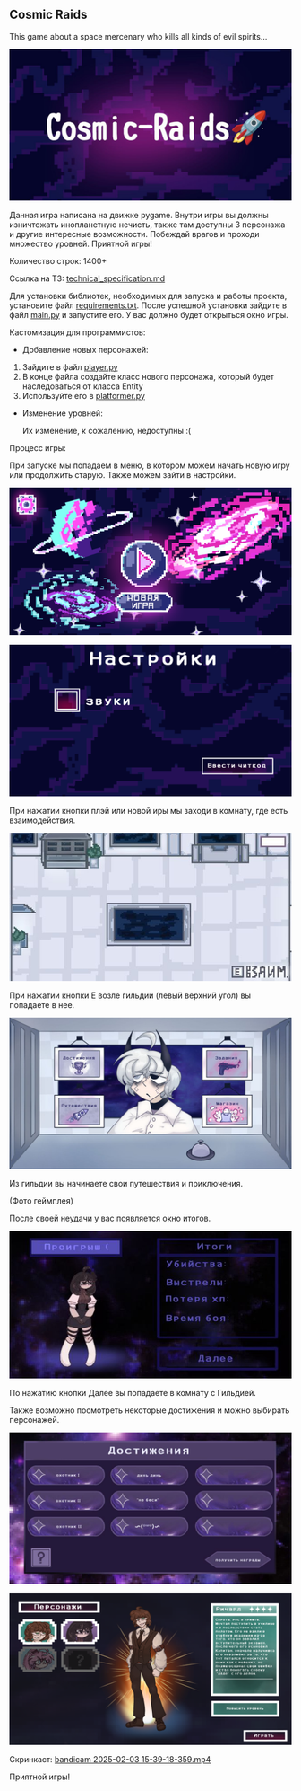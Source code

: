Сosmic Raids
------------
This game about a space mercenary who kills all kinds of evil spirits...


![bannner.jpg](materials%2Fbannner.jpg)



Данная игра написана на движке pygame. Внутри игры вы должны изничтожать инопланетную нечисть, также там доступны 3 
персонажа и другие интересные возможности. Побеждай врагов и проходи множество уровней. Приятной игры!

Количество строк: 1400+ 

Ссылка на ТЗ: [technical_specification.md](materials%2Ftechnical_specification.md)

Для установки библиотек, необходимых для запуска и работы проекта, установите файл [requirements.txt](requirements.txt).
После успешной установки зайдите в файл [main.py](main.py) и запустите его. У вас должно будет открыться окно игры.


Кастомизация для программистов:

- Добавление новых персонажей:

1. Зайдите в файл [player.py](data%2Fplayer.py)
2. В конце файла создайте класс нового персонажа, который будет наследоваться от класса Entity
3. Используйте его в [platformer.py](data%2Fplatformer.py)

- Изменение уровней:

    Их изменение, к сожалению, недоступны :(


Процесс игры:

При запуске мы попадаем в меню, в котором можем начать новую игру или продолжить старую. Также можем
зайти в настройки.

![menu.png](materials%2Fmenu.png)

![settings.png](materials%2Fsettings.png)

При нажатии кнопки плэй или новой иры мы заходи в комнату, где есть взаимодействия.

![hz.jpg](materials%2Fhz.jpg)

При нажатии кнопки Е возле гильдии (левый верхний угол) вы попадаете в нее.

![gildia.jpg](materials%2Fgildia.jpg)

Из гильдии вы начинаете свои путешествия и приключения.

(Фото геймплея)

После своей неудачи у вас появляется окно итогов.

![konec.jpg](materials%2Fkonec.jpg)

По нажатию кнопки Далее вы попадаете в комнату с Гильдией.

Также возможно посмотреть некоторые достижения и можно выбирать персонажей.

![achievements.jpg](materials%2Fachievements.jpg)

![vibor.png](materials%2Fvibor.png)

Скринкаст: [bandicam 2025-02-03 15-39-18-359.mp4](materials/bandicam%202025-02-03%2015-39-18-359.mp4)

Приятной игры!
